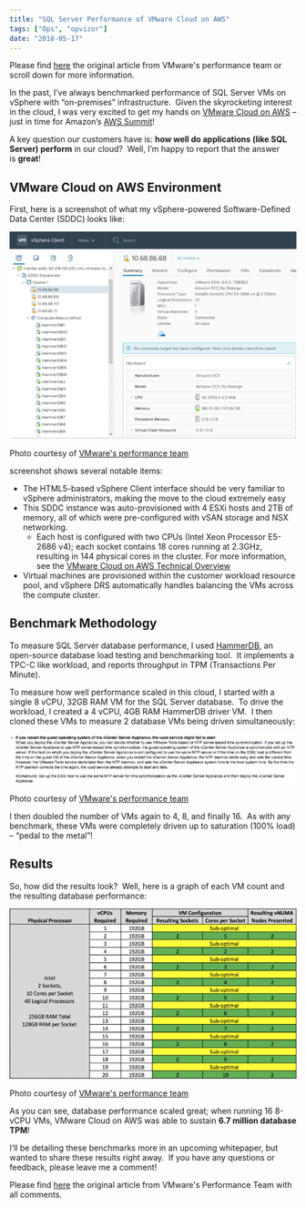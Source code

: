 ```yaml
---
title: "SQL Server Performance of VMware Cloud on AWS"
tags: ["Ops", "opvizor"]
date: "2018-05-17"
---
```


Please find [here](https://blogs.vmware.com/performance/2018/04/sql-server-vmware-cloud-aws-performance.html) the original article from VMware's performance team or scroll down for more information.

In the past, I’ve always benchmarked performance of SQL Server VMs on vSphere with “on-premises” infrastructure.  Given the skyrocketing interest in the cloud, I was very excited to get my hands on [VMware Cloud on AWS](https://cloud.vmware.com/vmc-aws) – just in time for Amazon’s [AWS Summit](https://aws.amazon.com/summits/san-francisco/)!

A key question our customers have is: **how well do applications (like SQL Server) perform** in our cloud?  Well, I’m happy to report that the answer is **great**!

## VMware Cloud on AWS Environment

First, here is a screenshot of what my vSphere-powered Software-Defined Data Center (SDDC) looks like:

![SQL Server](/images/blog/1-1.png)

Photo courtesy of [VMware's performance team](https://blogs.vmware.com/performance/2018/04/sql-server-vmware-cloud-aws-performance.html)

screenshot shows several notable items:

- The HTML5-based vSphere Client interface should be very familiar to vSphere administrators, making the move to the cloud extremely easy
- This SDDC instance was auto-provisioned with 4 ESXi hosts and 2TB of memory, all of which were pre-configured with vSAN storage and NSX networking.
    - Each host is configured with two CPUs (Intel Xeon Processor E5-2686 v4); each socket contains 18 cores running at 2.3GHz, resulting in 144 physical cores in the cluster. For more information, see the [VMware Cloud on AWS Technical Overview](https://assets.cloud.vmware.com/v3/assets/blt719094f4883f620b/blt61dafeacad75e15b/5a345939b2f23a2f7143b373/download?disposition=inline)
- Virtual machines are provisioned within the customer workload resource pool, and vSphere DRS automatically handles balancing the VMs across the compute cluster.

## Benchmark Methodology

To measure SQL Server database performance, I used [HammerDB](http://www.hammerdb.com/), an open-source database load testing and benchmarking tool.  It implements a TPC-C like workload, and reports throughput in TPM (Transactions Per Minute).

To measure how well performance scaled in this cloud, I started with a single 8 vCPU, 32GB RAM VM for the SQL Server database.  To drive the workload, I created a 4 vCPU, 4GB RAM HammerDB driver VM.  I then cloned these VMs to measure 2 database VMs being driven simultaneously:

![SQL Server](/images/blog/2-2.png)

Photo courtesy of [VMware's performance team](https://blogs.vmware.com/performance/2018/04/sql-server-vmware-cloud-aws-performance.html)

I then doubled the number of VMs again to 4, 8, and finally 16.  As with any benchmark, these VMs were completely driven up to saturation (100% load) – “pedal to the metal”!

## Results

So, how did the results look?  Well, here is a graph of each VM count and the resulting database performance:

![SQL Server](/images/blog/3.png)

Photo courtesy of [VMware's performance team](https://blogs.vmware.com/performance/2018/04/sql-server-vmware-cloud-aws-performance.html)

As you can see, database performance scaled great; when running 16 8-vCPU VMs, VMware Cloud on AWS was able to sustain **6.7 million database TPM**!

I’ll be detailing these benchmarks more in an upcoming whitepaper, but wanted to share these results right away.  If you have any questions or feedback, please leave me a comment!

Please find [here](https://blogs.vmware.com/performance/2018/04/sql-server-vmware-cloud-aws-performance.html) the original article from VMware's Performance Team with all comments.
